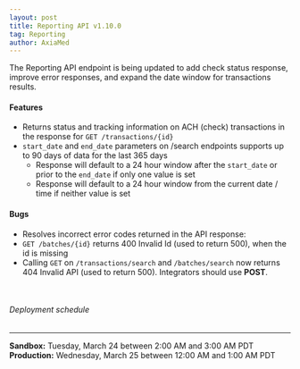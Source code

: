 ```yaml
---
layout: post
title: Reporting API v1.10.0
tag: Reporting
author: AxiaMed
---
```

The Reporting API endpoint is being updated to add check status response, improve error responses, and expand the date window for transactions results.

#### Features
* Returns status and tracking information on ACH (check) transactions in the response for `GET /transactions/{id}`
* `start_date` and `end_date` parameters on /search endpoints supports up to 90 days of data for the last 365 days
  * Response will default to a 24 hour window after the `start_date` or prior to the `end_date` if only one value is set
  * Response will default to a 24 hour window from the current date / time if neither value is set

#### Bugs
* Resolves incorrect error codes returned in the API response:
* `GET /batches/{id}` returns 400 Invalid Id (used to return 500), when the id is missing 
* Calling `GET` on `/transactions/search` and `/batches/search` now returns 404 Invalid API (used to return 500). Integrators should use **POST**.

&nbsp;  
###### Deployment schedule
* * *
**Sandbox:** Tuesday, March 24 between 2:00 AM and 3:00 AM PDT
<br>
**Production:** Wednesday, March 25 between 12:00 AM and 1:00 AM PDT
